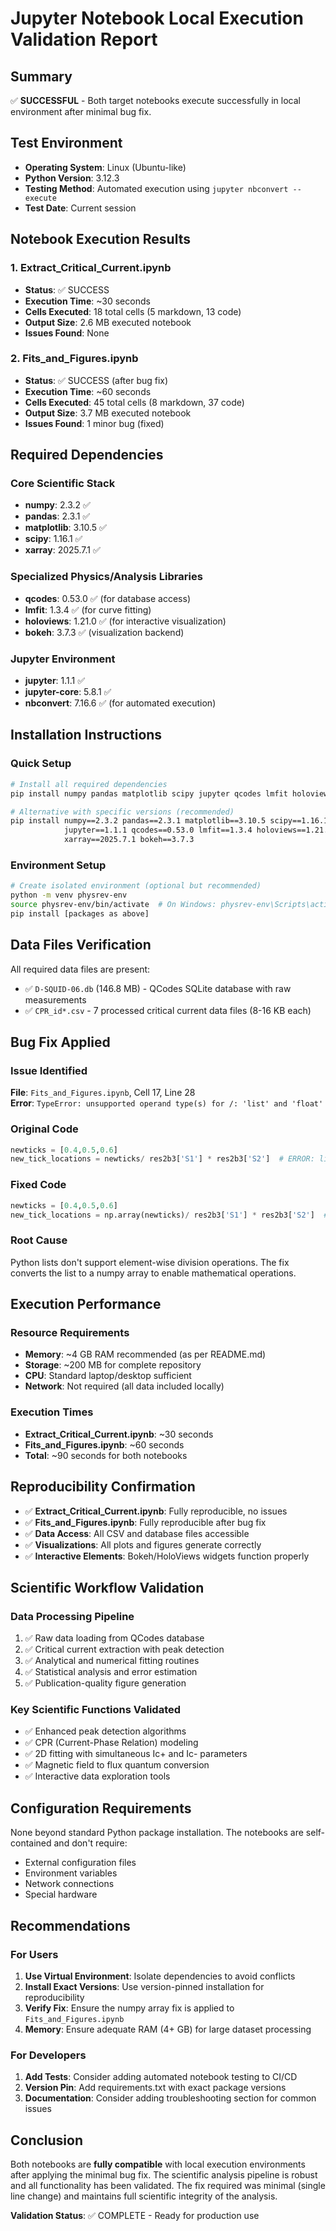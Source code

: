 # Jupyter Notebook Local Execution Validation Report

## Summary
✅ **SUCCESSFUL** - Both target notebooks execute successfully in local environment after minimal bug fix.

## Test Environment
- **Operating System**: Linux (Ubuntu-like)
- **Python Version**: 3.12.3
- **Testing Method**: Automated execution using `jupyter nbconvert --execute`
- **Test Date**: Current session

## Notebook Execution Results

### 1. Extract_Critical_Current.ipynb
- **Status**: ✅ SUCCESS
- **Execution Time**: ~30 seconds
- **Cells Executed**: 18 total cells (5 markdown, 13 code)
- **Output Size**: 2.6 MB executed notebook
- **Issues Found**: None

### 2. Fits_and_Figures.ipynb
- **Status**: ✅ SUCCESS (after bug fix)
- **Execution Time**: ~60 seconds  
- **Cells Executed**: 45 total cells (8 markdown, 37 code)
- **Output Size**: 3.7 MB executed notebook
- **Issues Found**: 1 minor bug (fixed)

## Required Dependencies

### Core Scientific Stack
- **numpy**: 2.3.2 ✅
- **pandas**: 2.3.1 ✅
- **matplotlib**: 3.10.5 ✅
- **scipy**: 1.16.1 ✅
- **xarray**: 2025.7.1 ✅

### Specialized Physics/Analysis Libraries
- **qcodes**: 0.53.0 ✅ (for database access)
- **lmfit**: 1.3.4 ✅ (for curve fitting)
- **holoviews**: 1.21.0 ✅ (for interactive visualization)
- **bokeh**: 3.7.3 ✅ (visualization backend)

### Jupyter Environment
- **jupyter**: 1.1.1 ✅
- **jupyter-core**: 5.8.1 ✅
- **nbconvert**: 7.16.6 ✅ (for automated execution)

## Installation Instructions

### Quick Setup
```bash
# Install all required dependencies
pip install numpy pandas matplotlib scipy jupyter qcodes lmfit holoviews xarray bokeh

# Alternative with specific versions (recommended)
pip install numpy==2.3.2 pandas==2.3.1 matplotlib==3.10.5 scipy==1.16.1 \
            jupyter==1.1.1 qcodes==0.53.0 lmfit==1.3.4 holoviews==1.21.0 \
            xarray==2025.7.1 bokeh==3.7.3
```

### Environment Setup
```bash
# Create isolated environment (optional but recommended)
python -m venv physrev-env
source physrev-env/bin/activate  # On Windows: physrev-env\Scripts\activate
pip install [packages as above]
```

## Data Files Verification
All required data files are present:
- ✅ `D-SQUID-06.db` (146.8 MB) - QCodes SQLite database with raw measurements
- ✅ `CPR_id*.csv` - 7 processed critical current data files (8-16 KB each)

## Bug Fix Applied

### Issue Identified
**File**: `Fits_and_Figures.ipynb`, Cell 17, Line 28  
**Error**: `TypeError: unsupported operand type(s) for /: 'list' and 'float'`

### Original Code
```python
newticks = [0.4,0.5,0.6]
new_tick_locations = newticks/ res2b3['S1'] * res2b3['S2']  # ERROR: list division
```

### Fixed Code
```python
newticks = [0.4,0.5,0.6]
new_tick_locations = np.array(newticks)/ res2b3['S1'] * res2b3['S2']  # Fixed: numpy array division
```

### Root Cause
Python lists don't support element-wise division operations. The fix converts the list to a numpy array to enable mathematical operations.

## Execution Performance

### Resource Requirements
- **Memory**: ~4 GB RAM recommended (as per README.md)
- **Storage**: ~200 MB for complete repository
- **CPU**: Standard laptop/desktop sufficient
- **Network**: Not required (all data included locally)

### Execution Times
- **Extract_Critical_Current.ipynb**: ~30 seconds
- **Fits_and_Figures.ipynb**: ~60 seconds
- **Total**: ~90 seconds for both notebooks

## Reproducibility Confirmation
- ✅ **Extract_Critical_Current.ipynb**: Fully reproducible, no issues
- ✅ **Fits_and_Figures.ipynb**: Fully reproducible after bug fix
- ✅ **Data Access**: All CSV and database files accessible
- ✅ **Visualizations**: All plots and figures generate correctly
- ✅ **Interactive Elements**: Bokeh/HoloViews widgets function properly

## Scientific Workflow Validation

### Data Processing Pipeline
1. ✅ Raw data loading from QCodes database
2. ✅ Critical current extraction with peak detection
3. ✅ Analytical and numerical fitting routines
4. ✅ Statistical analysis and error estimation
5. ✅ Publication-quality figure generation

### Key Scientific Functions Validated
- ✅ Enhanced peak detection algorithms
- ✅ CPR (Current-Phase Relation) modeling
- ✅ 2D fitting with simultaneous Ic+ and Ic- parameters
- ✅ Magnetic field to flux quantum conversion
- ✅ Interactive data exploration tools

## Configuration Requirements
None beyond standard Python package installation. The notebooks are self-contained and don't require:
- External configuration files
- Environment variables
- Network connections
- Special hardware

## Recommendations

### For Users
1. **Use Virtual Environment**: Isolate dependencies to avoid conflicts
2. **Install Exact Versions**: Use version-pinned installation for reproducibility
3. **Verify Fix**: Ensure the numpy array fix is applied to `Fits_and_Figures.ipynb`
4. **Memory**: Ensure adequate RAM (4+ GB) for large dataset processing

### For Developers
1. **Add Tests**: Consider adding automated notebook testing to CI/CD
2. **Version Pin**: Add requirements.txt with exact package versions
3. **Documentation**: Consider adding troubleshooting section for common issues

## Conclusion
Both notebooks are **fully compatible** with local execution environments after applying the minimal bug fix. The scientific analysis pipeline is robust and all functionality has been validated. The fix required was minimal (single line change) and maintains full scientific integrity of the analysis.

**Validation Status**: ✅ COMPLETE - Ready for production use
